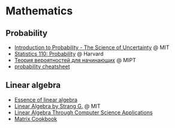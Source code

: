 # Mathematics

## Probability
- [Introduction to Probability - The Science of Uncertainty](https://www.edx.org/course/introduction-probability-science-mitx-6-041x-2) @ MIT
- [Statistics 110: Probability](http://projects.iq.harvard.edu/stat110) @ Harvard
- [Теория вероятностей для начинающих](https://ru.coursera.org/learn/probability-theory-basics) @ MIPT
- [probability cheatsheet
](https://github.com/wzchen/probability_cheatsheet/blob/master/probability_cheatsheet.pdf)

## Linear algebra
- [Essence of linear algebra](https://www.youtube.com/watch?v=kjBOesZCoqc&list=PLZHQObOWTQDPD3MizzM2xVFitgF8hE_ab)
- [Linear Algebra by Strang G.](http://www-math.mit.edu/~gs/) @ MIT
- [Linear Algebra Through Computer Science Applications](http://codingthematrix.com/)
- [Matrix Cookbook](https://archive.org/details/imm3274)
